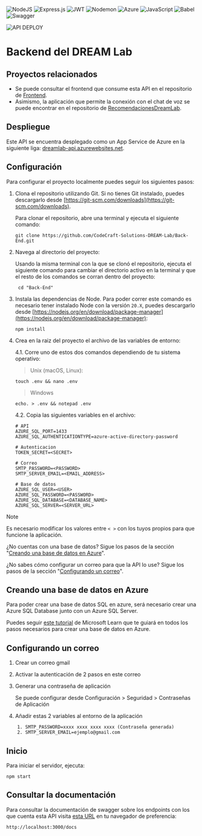 ![NodeJS](https://img.shields.io/badge/node.js-6DA55F?style=for-the-badge&logo=node.js&logoColor=white) ![Express.js](https://img.shields.io/badge/express.js-%23404d59.svg?style=for-the-badge&logo=express&logoColor=%2361DAFB) ![JWT](https://img.shields.io/badge/JWT-black?style=for-the-badge&logo=JSON%20web%20tokens) ![Nodemon](https://img.shields.io/badge/NODEMON-%23323330.svg?style=for-the-badge&logo=nodemon&logoColor=%BBDEAD) ![Azure](https://img.shields.io/badge/azure-%230072C6.svg?style=for-the-badge&logo=microsoftazure&logoColor=white) ![JavaScript](https://img.shields.io/badge/javascript-%23323330.svg?style=for-the-badge&logo=javascript&logoColor=%23F7DF1E) ![Babel](https://img.shields.io/badge/Babel-F9DC3e?style=for-the-badge&logo=babel&logoColor=black) ![Swagger](https://img.shields.io/badge/-Swagger-%23Clojure?style=for-the-badge&logo=swagger&logoColor=white)

![API DEPLOY](https://github.com/CodeCraft-Solutions-DREAM-Lab/Back-End/actions/workflows/dev_dreamlab-api.yml/badge.svg)

# Backend del DREAM Lab

## Proyectos relacionados

-   Se puede consultar el frontend que consume esta API en el repositorio de [Frontend](https://github.com/CodeCraft-Solutions-DREAM-Lab/Front-End).
-   Asimismo, la aplicación que permite la conexión con el chat de voz se puede encontrar en el repositorio de [RecomendacionesDreamLab](https://github.com/CodeCraft-Solutions-DREAM-Lab/RecomendacionesDreamLab).

## Despliegue

Este API se encuentra desplegado como un App Service de Azure en la siguiente liga: [dreamlab-api.azurewebsites.net](dreamlab-api.azurewebsites.net).

## Configuración

Para configurar el proyecto localmente puedes seguir los siguientes pasos:

1. Clona el repositorio utilizando Git. Si no tienes Git instalado, puedes descargarlo desde [https://git-scm.com/downloads](https://git-scm.com/downloads).

    Para clonar el repositorio, abre una terminal y ejecuta el siguiente comando:

    ```
    git clone https://github.com/CodeCraft-Solutions-DREAM-Lab/Back-End.git
    ```

2. Navega al directorio del proyecto:

    Usando la misma terminal con la que se clonó el repositorio, ejecuta el siguiente comando para cambiar el directorio activo en la terminal y que el resto de los comandos se corran dentro del proyecto:

    ```
     cd "Back-End"
    ```

3. Instala las dependencias de Node. Para poder correr este comando es necesario tener instalado Node con la versión `20.X`, puedes descargarlo desde [https://nodejs.org/en/download/package-manager](https://nodejs.org/en/download/package-manager):

    ```
    npm install
    ```

4. Crea en la raiz del proyecto el archivo de las variables de entorno:

    4.1. Corre uno de estos dos comandos dependiendo de tu sistema operativo:

    > Unix (macOS, Linux):

    ```
    touch .env && nano .env
    ```

    > Windows

    ```
    echo. > .env && notepad .env
    ```

    4.2. Copia las siguientes variables en el archivo:

    ```
    # API
    AZURE_SQL_PORT=1433
    AZURE_SQL_AUTHENTICATIONTYPE=azure-active-directory-password

    # Autenticacion
    TOKEN_SECRET=<SECRET>

    # Correo
    SMTP_PASSWORD=<PASSWORD>
    SMTP_SERVER_EMAIL=<EMAIL_ADDRESS>

    # Base de datos
    AZURE_SQL_USER=<USER>
    AZURE_SQL_PASSWORD=<PASSWORD>
    AZURE_SQL_DATABASE=<DATABASE_NAME>
    AZURE_SQL_SERVER=<SERVER_URL>
    ```

> [!NOTE]
> Es necesario modificar los valores entre `< >` con los tuyos propios para que funcione la aplicación.
>
> ¿No cuentas con una base de datos? Sigue los pasos de la sección "[Creando una base de datos en Azure](#creando-una-base-de-datos-en-azure)".
>
> ¿No sabes cómo configurar un correo para que la API lo use? Sigue los pasos de la sección "[Configurando un correo](#configurando-un-correo)".

## Creando una base de datos en Azure

Para poder crear una base de datos SQL en azure, será necesario crear una Azure SQL Database junto con un Azure SQL Server.

Puedes seguir [este tutorial](https://learn.microsoft.com/es-mx/azure/azure-sql/database/single-database-create-quickstart?view=azuresql&tabs=azure-portal) de Microsoft Learn que te guiará en todos los pasos necesarios para crear una base de datos en Azure.

## Configurando un correo

1. Crear un correo gmail
2. Activar la autenticación de 2 pasos en este correo
3. Generar una contraseña de aplicación


   Se puede configurar desde Configuración > Seguridad > Contraseñas de Aplicación
5. Añadir estas 2 variables al entorno de la aplicación
```
    1. SMTP_PASSWORD=xxxx xxxx xxxx xxxx (Contraseña generada)
    2. SMTP_SERVER_EMAIL=ejemplo@gmail.com
```
    
## Inicio

Para iniciar el servidor, ejecuta:

```
npm start
```

## Consultar la documentación

Para consultar la documentación de swagger sobre los endpoints con los que cuenta esta API visita [esta URL](http://localhost:3000/docs) en tu navegador de preferencia:

```
http://localhost:3000/docs
```

